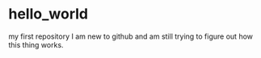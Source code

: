 # hello_world
my first repository
I am new to github and am still trying to figure out how this thing
works.
